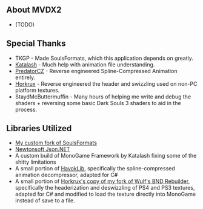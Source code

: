 ## About MVDX2
* (TODO)

## Special Thanks
* TKGP - Made SoulsFormats, which this application depends on greatly.
* [Katalash](https://github.com/katalash) - Much help with animation file understanding.
* [PredatorCZ](https://github.com/PredatorCZ) - Reverse engineered Spline-Compressed Animation entirely.
* [Horkrux](https://github.com/horkrux) - Reverse engineered the header and swizzling used on non-PC platform textures.
* StaydMcButtermuffin - Many hours of helping me write and debug the shaders + reversing some basic Dark Souls 3 shaders to aid in the process.

## Libraries Utilized
* [My custom fork of SoulsFormats](https://github.com/Meowmaritus/SoulsFormats)
* [Newtonsoft Json.NET](https://www.newtonsoft.com/json)
* A custom build of MonoGame Framework by Katalash fixing some of the shitty limitations
* A small portion of [HavokLib](https://github.com/PredatorCZ/HavokLib), specifically the spline-compressed animation decompressor, adapted for C#
* A small portion of [Horkrux's copy of my fork of Wulf's BND Rebuilder](https://github.com/horkrux/DeS-BNDBuild), specifically the headerization and deswizzling of PS4 and PS3 textures, adapted for C# and modified to load the texture directly into MonoGame instead of save to a file.
